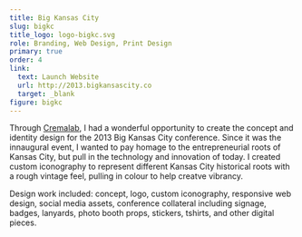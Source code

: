 ```yaml
---
title: Big Kansas City
slug: bigkc
title_logo: logo-bigkc.svg
role: Branding, Web Design, Print Design
primary: true
order: 4
link:
  text: Launch Website
  url: http://2013.bigkansascity.co
  target: _blank
figure: bigkc
---
```


Through [Cremalab](http://cremalab.com), I had a wonderful opportunity to create the concept and identity design for the 2013 Big Kansas City conference. Since it was the innaugural event, I wanted to pay homage to the entrepreneurial roots of Kansas City, but pull in the technology and innovation of today. I created custom iconography to represent different Kansas City historical roots with a rough vintage feel, pulling in colour to help creatve vibrancy. 

Design work included: concept, logo, custom iconography, responsive web design, social media assets, conference collateral including signage, badges, lanyards, photo booth props, stickers, tshirts, and other digital pieces. 